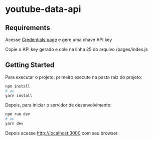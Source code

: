 # youtube-data-api

## Requirements

Acesse [Credentials page](https://console.developers.google.com/apis/credentials) e gere uma chave API key

Copie o API key gerado e cole na linha 25 do arquivo /pages/index.js

## Getting Started

Para executar o projeto, primeiro execute na pasta raíz do projeto:

```bash
npm install
# ou
yarn install
```

Depois, para iniciar o servidor de desenvolvimento:

```bash
npm run dev
# ou
yarn dev
```
Depois acesse [http://localhost:3000](http://localhost:3000) com seu browser.